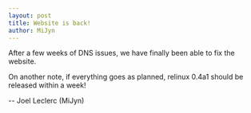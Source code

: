 ```yaml
---
layout: post
title: Website is back!
author: MiJyn
---
```

After a few weeks of DNS issues, we have finally been able to fix the website.

On another note, if everything goes as planned, relinux 0.4a1 should be released within a week!

-- Joel Leclerc (MiJyn)

